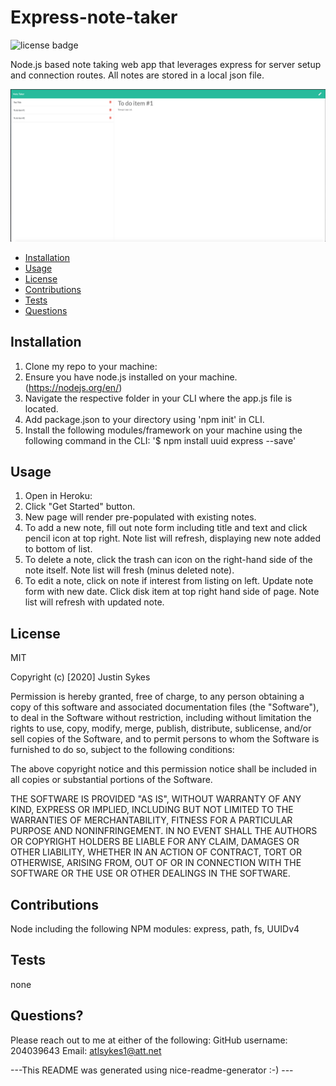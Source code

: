 # Express-note-taker

![license badge](https://img.shields.io/badge/license-MIT-brightgreen)

Node.js based note taking web app that leverages express for server setup and connection routes. All notes are stored in a local json file.

![app screenshot](./develop/public/assets/express-note-taker-screenshot1.png)

- [Installation](#installation)
- [Usage](#usage)
- [License](#license)
- [Contributions](#contributions)
- [Tests](#test)
- [Questions](#questions)
    
## Installation
    
1. Clone my repo to your machine: 
2. Ensure you have node.js installed on your machine. (https://nodejs.org/en/)
3. Navigate the respective folder in your CLI where the app.js file is located.
4. Add package.json to your directory using 'npm init' in CLI.
5. Install the following modules/framework on your machine using the following command in the CLI: '$ npm install uuid express --save'
    
## Usage
    
1. Open in Heroku: 
2. Click "Get Started" button.
3. New page will render pre-populated with existing notes.
4. To add a new note, fill out note form including title and text and click pencil icon at top right. Note list will refresh, displaying new note added to bottom of list.
5. To delete a note, click the trash can icon on the right-hand side of the note itself. Note list will fresh (minus deleted note).
6. To edit a note, click on note if interest from listing on left. Update note form with new date. Click disk item at top right hand side of page. Note list will refresh with updated note.
    
## License
    
MIT
    
Copyright (c) [2020] Justin Sykes
    
Permission is hereby granted, free of charge, to any person obtaining a copy
of this software and associated documentation files (the "Software"), to deal
in the Software without restriction, including without limitation the rights
to use, copy, modify, merge, publish, distribute, sublicense, and/or sell
copies of the Software, and to permit persons to whom the Software is
furnished to do so, subject to the following conditions:
    
The above copyright notice and this permission notice shall be included in all
copies or substantial portions of the Software.
    
THE SOFTWARE IS PROVIDED "AS IS", WITHOUT WARRANTY OF ANY KIND, EXPRESS OR
IMPLIED, INCLUDING BUT NOT LIMITED TO THE WARRANTIES OF MERCHANTABILITY,
FITNESS FOR A PARTICULAR PURPOSE AND NONINFRINGEMENT. IN NO EVENT SHALL THE
AUTHORS OR COPYRIGHT HOLDERS BE LIABLE FOR ANY CLAIM, DAMAGES OR OTHER
LIABILITY, WHETHER IN AN ACTION OF CONTRACT, TORT OR OTHERWISE, ARISING FROM,
OUT OF OR IN CONNECTION WITH THE SOFTWARE OR THE USE OR OTHER DEALINGS IN THE
SOFTWARE.
    
## Contributions
    
Node including the following NPM modules: express, path, fs, UUIDv4
    
## Tests
    
none
    
## Questions?
Please reach out to me at either of the following:
GitHub username: 204039643
Email: atlsykes1@att.net
    
    
 ---This README was generated using nice-readme-generator :-) ---